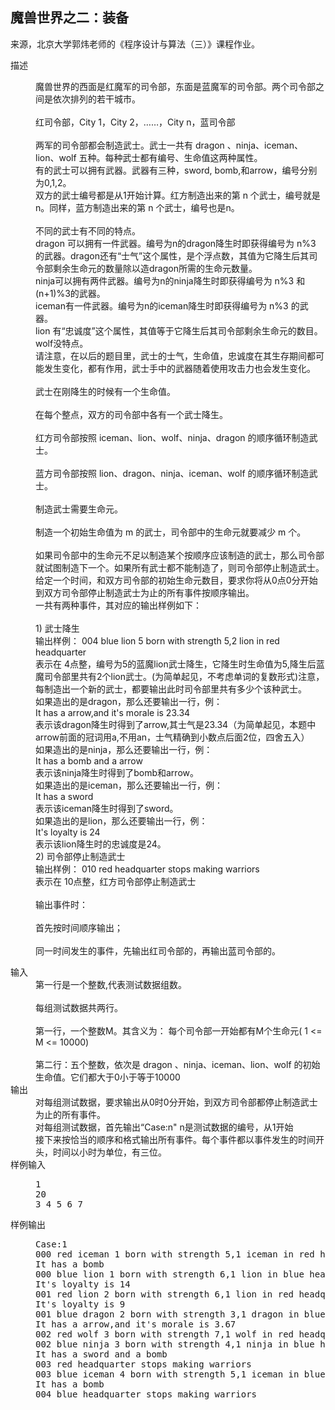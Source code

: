 ## 魔兽世界之二：装备
来源，北京大学郭炜老师的《程序设计与算法（三）》课程作业。
<dl class="problem-content">
		<dt>描述</dt>
		<dd><p>魔兽世界的西面是红魔军的司令部，东面是蓝魔军的司令部。两个司令部之间是依次排列的若干城市。 <br><br>红司令部，City 1，City 2，……，City n，蓝司令部<br><br>两军的司令部都会制造武士。武士一共有 dragon 、ninja、iceman、lion、wolf 五种。每种武士都有编号、生命值这两种属性。 <br>有的武士可以拥有武器。武器有三种，sword, bomb,和arrow，编号分别为0,1,2。<br>双方的武士编号都是从1开始计算。红方制造出来的第 n 个武士，编号就是n。同样，蓝方制造出来的第 n 个武士，编号也是n。 <br><br>不同的武士有不同的特点。<br>dragon 可以拥有一件武器。编号为n的dragon降生时即获得编号为 n%3 的武器。dragon还有“士气”这个属性，是个浮点数，其值为它降生后其司令部剩余生命元的数量除以造dragon所需的生命元数量。<br>ninja可以拥有两件武器。编号为n的ninja降生时即获得编号为 n%3 和 (n+1)%3的武器。<br>iceman有一件武器。编号为n的iceman降生时即获得编号为 n%3 的武器。<br>lion 有“忠诚度”这个属性，其值等于它降生后其司令部剩余生命元的数目。<br>wolf没特点。<br>请注意，在以后的题目里，武士的士气，生命值，忠诚度在其生存期间都可能发生变化，都有作用，武士手中的武器随着使用攻击力也会发生变化。<br><br>武士在刚降生的时候有一个生命值。 <br><br>在每个整点，双方的司令部中各有一个武士降生。 <br><br>红方司令部按照 iceman、lion、wolf、ninja、dragon 的顺序循环制造武士。 <br><br>蓝方司令部按照 lion、dragon、ninja、iceman、wolf 的顺序循环制造武士。 <br><br>制造武士需要生命元。 <br><br>制造一个初始生命值为 m 的武士，司令部中的生命元就要减少 m 个。 <br><br>如果司令部中的生命元不足以制造某个按顺序应该制造的武士，那么司令部就试图制造下一个。如果所有武士都不能制造了，则司令部停止制造武士。<br>给定一个时间，和双方司令部的初始生命元数目，要求你将从0点0分开始到双方司令部停止制造武士为止的所有事件按顺序输出。<br>一共有两种事件，其对应的输出样例如下： <br><br>1) 武士降生 <br>输出样例： 004 blue lion 5 born with strength 5,2 lion in red headquarter<br>表示在 4点整，编号为5的蓝魔lion武士降生，它降生时生命值为5,降生后蓝魔司令部里共有2个lion武士。(为简单起见，不考虑单词的复数形式)注意，每制造出一个新的武士，都要输出此时司令部里共有多少个该种武士。<br>如果造出的是dragon，那么还要输出一行，例：<br>It has a arrow,and it's morale is 23.34<br>表示该dragon降生时得到了arrow,其士气是23.34（为简单起见，本题中arrow前面的冠词用a,不用an，士气精确到小数点后面2位，四舍五入）<br>如果造出的是ninja，那么还要输出一行，例：<br>It has a bomb and a arrow<br>表示该ninja降生时得到了bomb和arrow。<br>如果造出的是iceman，那么还要输出一行，例：<br>It has a sword<br>表示该iceman降生时得到了sword。<br>如果造出的是lion，那么还要输出一行，例：<br>It's loyalty is 24<br>表示该lion降生时的忠诚度是24。<br>2) 司令部停止制造武士<br>输出样例： 010 red headquarter stops making warriors<br>表示在 10点整，红方司令部停止制造武士<br><br>输出事件时： <br><br>首先按时间顺序输出； <br><br>同一时间发生的事件，先输出红司令部的，再输出蓝司令部的。</p></dd>
				
				
<dt>输入</dt>
		<dd>第一行是一个整数,代表测试数据组数。<br><br>每组测试数据共两行。 <br><br>第一行，一个整数M。其含义为： 每个司令部一开始都有M个生命元( 1 &lt;= M &lt;= 10000) <br><br>第二行：五个整数，依次是 dragon 、ninja、iceman、lion、wolf 的初始生命值。它们都大于0小于等于10000</dd>
		<dt>输出</dt>
		<dd>对每组测试数据，要求输出从0时0分开始，到双方司令部都停止制造武士为止的所有事件。<br>对每组测试数据，首先输出“Case:n" n是测试数据的编号，从1开始 <br>接下来按恰当的顺序和格式输出所有事件。每个事件都以事件发生的时间开头，时间以小时为单位，有三位。</dd>
		<dt>样例输入</dt>
		<dd><pre>1
20
3 4 5 6 7</pre></dd>
		<dt>样例输出</dt>
		<dd><pre>Case:1
000 red iceman 1 born with strength 5,1 iceman in red headquarter
It has a bomb
000 blue lion 1 born with strength 6,1 lion in blue headquarter
It's loyalty is 14
001 red lion 2 born with strength 6,1 lion in red headquarter
It's loyalty is 9
001 blue dragon 2 born with strength 3,1 dragon in blue headquarter
It has a arrow,and it's morale is 3.67
002 red wolf 3 born with strength 7,1 wolf in red headquarter
002 blue ninja 3 born with strength 4,1 ninja in blue headquarter
It has a sword and a bomb
003 red headquarter stops making warriors
003 blue iceman 4 born with strength 5,1 iceman in blue headquarter
It has a bomb
004 blue headquarter stops making warriors</pre></dd>
						</dl>